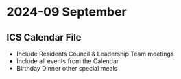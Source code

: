 # 2024-09 September

## ICS Calendar File

* Include Residents Council & Leadership Team meetings
* Include all events from the Calendar
* Birthday Dinner other special meals

